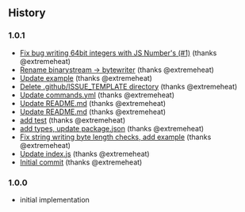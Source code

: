 ## History

### 1.0.1
* [Fix bug writing 64bit integers with JS Number's (#1)](https://github.com/extremeheat/node-binarystream/commit/1d3aad8f053e466bdeb7d0c8085e789c3d62362d) (thanks @extremeheat)
* [Rename binarystream -> bytewriter](https://github.com/extremeheat/node-binarystream/commit/5cbc65a7aa1725b4ba6e5792aef27b759229a2c3) (thanks @extremeheat)
* [Update example](https://github.com/extremeheat/node-binarystream/commit/839d81688a2cec0f2d295f4e0c393082e1ef1e45) (thanks @extremeheat)
* [Delete .github/ISSUE_TEMPLATE directory](https://github.com/extremeheat/node-binarystream/commit/b40f7c396c866ede1bae4d63f4e30a1bf3891130) (thanks @extremeheat)
* [Update commands.yml](https://github.com/extremeheat/node-binarystream/commit/1946ea544f395c6e8a7ea38d74473a2da4fcef8c) (thanks @extremeheat)
* [Update README.md](https://github.com/extremeheat/node-binarystream/commit/9809dd6ca5133b38803df347b1123c03f7e60d29) (thanks @extremeheat)
* [Update README.md](https://github.com/extremeheat/node-binarystream/commit/a52313c3cad6dcb39e820f0bd08a074905119c89) (thanks @extremeheat)
* [add test](https://github.com/extremeheat/node-binarystream/commit/00c07328739afce3b2e45f5d5e20d0bb2cd575b3) (thanks @extremeheat)
* [add types, update package.json](https://github.com/extremeheat/node-binarystream/commit/5496fdbfddea93e47b15167118473370d416eea1) (thanks @extremeheat)
* [Fix string writing byte length checks, add example](https://github.com/extremeheat/node-binarystream/commit/44ca331b7658a4eae38e69185b90b28c0ddada7b) (thanks @extremeheat)
* [Update index.js](https://github.com/extremeheat/node-binarystream/commit/91d25de0ab13830d26c69b5c69a2ab7d6249d80c) (thanks @extremeheat)
* [Initial commit](https://github.com/extremeheat/node-binarystream/commit/13bbd89c12965e61777aa08ec7de6180df89284c) (thanks @extremeheat)

### 1.0.0

* initial implementation
